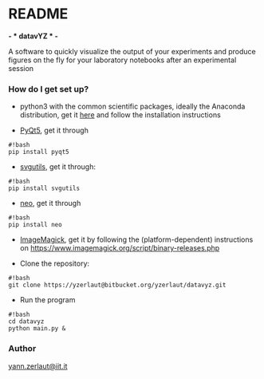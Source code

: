 # README #

__- * datavYZ * -__

A software to quickly visualize the output of your experiments and produce figures on the fly for your laboratory notebooks after an experimental session

### How do I get set up? ###

* python3 with the common scientific packages, ideally the Anaconda distribution, get it [here](https://www.continuum.io/downloads) and follow the installation instructions

* [PyQt5](https://pypi.python.org/pypi/PyQt5), get it through 
    
```
#!bash
pip install pyqt5
```

* [svgutils](https://svgutils.readthedocs.io/en/latest/), get it through:
```
#!bash
pip install svgutils
```
* [neo](https://pypi.python.org/pypi/neo/), get it through
```
#!bash
pip install neo
```
* [ImageMagick](https://www.imagemagick.org/script/index.php), get it by following the (platform-dependent) instructions on https://www.imagemagick.org/script/binary-releases.php

* Clone the repository: 
```
#!bash
git clone https://yzerlaut@bitbucket.org/yzerlaut/datavyz.git
```
* Run the program
```
#!bash
cd datavyz
python main.py &
```

### Author ###

yann.zerlaut@iit.it